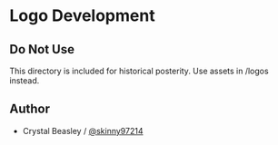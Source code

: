# Logo Development

## Do Not Use

This directory is included for historical posterity. Use assets in /logos instead.

## Author

* Crystal Beasley / [@skinny97214](https://github.com/skinny97214)

